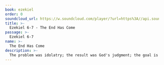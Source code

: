 ```yaml
---
book: ezekiel
order: 0
soundcloud_url: https://w.soundcloud.com/player/?url=https%3A//api.soundcloud.com/tracks/
title: >-
  Ezekiel 6-7 - The End Has Come
passage: >-
  Ezekiel 6-7
name: >-
  The End Has Come
description: >-
  The problem was idolatry; the result was God's judgment; the goal is our repentance and acknowledgment of God as Sovereign Lord.
---
```


